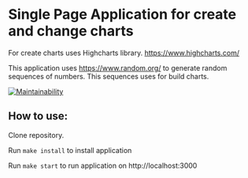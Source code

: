 # Single Page Application for create and change charts

For create charts uses Highcharts library. https://www.highcharts.com/

This application uses https://www.random.org/ to generate random sequences of numbers. This sequences uses for build charts.

[![Maintainability](https://api.codeclimate.com/v1/badges/f455f36f2f329004cf86/maintainability)](https://codeclimate.com/github/antonkrupin/charts/maintainability)

## How to use:

Clone repository.

Run `make install` to install application

Run `make start` to run application on http://localhost:3000
